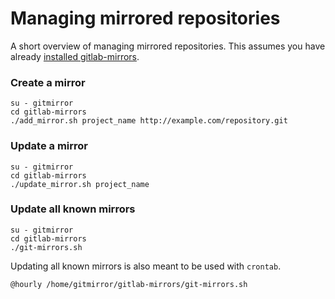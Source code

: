 # Managing mirrored repositories

A short overview of managing mirrored repositories.  This assumes you have already [installed gitlab-mirrors](installation.md).

### Create a mirror

    su - gitmirror
    cd gitlab-mirrors
    ./add_mirror.sh project_name http://example.com/repository.git

### Update a mirror

    su - gitmirror
    cd gitlab-mirrors
    ./update_mirror.sh project_name

### Update all known mirrors

    su - gitmirror
    cd gitlab-mirrors
    ./git-mirrors.sh

Updating all known mirrors is also meant to be used with `crontab`.

    @hourly /home/gitmirror/gitlab-mirrors/git-mirrors.sh
